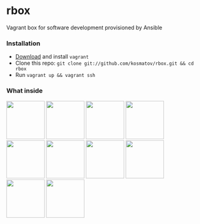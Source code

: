 rbox
====

Vagrant box for software development provisioned by Ansible

### Installation

* [Download](https://www.vagrantup.com/downloads.html) and install `vagrant`
* Clone this repo: `git clone git://github.com/kosmatov/rbox.git && cd rbox`
* Run `vagrant up && vagrant ssh`

### What inside

<a href="http://centos.org" title="CentOS"><img src="https://github.com/kosmatov/rbox/blob/master/samples/centos-logo.png" height="100"></a>
<a href="http://zsh.org" title="ZSH"><img src="https://github.com/kosmatov/rbox/blob/master/samples/zsh-logo.png" height="100"></a>
<a href="http://github.com/robbyrussell/oh-my-zsh" title="Oh-my-zsh"><img src="https://github.com/kosmatov/rbox/blob/master/samples/oh-my-zsh.png" height="100"></a>
<a href="http://git-scm.com" title="Git"><img src="https://github.com/kosmatov/rbox/blob/master/samples/git-logo.png" height="100"></a>
<a href="https://neovim.io" title="Neovim"><img src="https://github.com/kosmatov/rbox/blob/master/samples/neovim-logo.png" height="100"></a>
<a href="https://github.com/mhinz/neovim-remote" title="Neovim-remote"><img src="https://github.com/kosmatov/rbox/blob/master/samples/nvr-logo.png" height="100"></a>
<a href="http://ansible.com" title="Ansible"><img src="https://github.com/kosmatov/rbox/blob/master/samples/ansible-logo.png" height="100"></a>
<a href="http://nginx.org" title="Nginx"><img src="https://github.com/kosmatov/rbox/blob/master/samples/nginx-logo.png" height="100"></a>
<a href="http://docker.io" title="Docker"><img src="https://github.com/kosmatov/rbox/blob/master/samples/docker-logo.png" height="100"></a>
<a href="https://github.com/kosmatov/dotfiles" title="Dotfiles"><img src="https://github.com/kosmatov/rbox/blob/master/samples/dotfiles-logo.png" height="100"></a>
